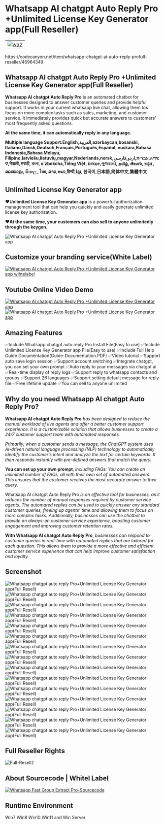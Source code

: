 # Whatsapp AI chatgpt Auto Reply Pro +Unlimited License Key Generator app(Full Reseller)
 
<table>
<tr>
    
   <td>
       <a href="https://api.whatsapp.com/send/?phone=13156299582" rel="nofollow">
     <img src="https://i.ibb.co/RHKvqBS/wa2.png" alt="wa2" border="0">
    </a>
   </td>
</tr>
</table>
https://codecanyon.net/item/whatsapp-chatgpt-ai-auto-reply-profull-reseller/46964349 

<h2><strong>Whatsapp AI chatgpt Auto Reply Pro +Unlimited License Key Generator app(Full Reseller)</strong></h2>
<p><strong>Whatsapp AI chatgpt Auto Reply Pro</strong> is an automated chatbot for businesses designed
 to answer customer queries and provide helpful support. It works in your current whatsapp live chat, allowing them tos 
 focus on more complex tasks such as sales, marketing, and customer service.
 it immediately provides quick but accurate answers to customers’ most frequently asked questions.</P>
 <strong>At the same time, it can automatically reply in any language.</strong>
 
 <p><strong>Multiple language Support:English,العربية,azərbaycan,bosanski, Italiano,Dansk,Deutsch,Français,Português,Español,
 euskara,Bahasa Indonesia,Bahasa Melayu, Filipino,latviešu,lietuvių,magyar,Nederlands,norsk,עברית,اردو,فارسی,አማርኛ,नेपाली, मराठी, বাংলা,
 oʻzbekcha,Tiếng Việt, ürkçe,ગુજરાતી,  தமிழ்,  తెలుగు,  ಕನ್ನಡ , മലയാളം, සිංහල , ไทย, ລາວ,ဗမာ,हिन्दी,ខ្មែរ, 한국어,日本語,简体中文,繁體中文 </strong></p>


<h2><strong>Unlimited License Key Generator app</strong></h2>
<p><strong>❤️Unlimited License Key Generator app</strong> is a powerful authorization management tool that can help you quickly
  and easily generate unlimited license key authorization.</p>
 <p><strong>❤️At the same time, your customers can also sell to anyone unlimitedly through the keygen.</strong></p>


<img src="https://i.ibb.co/yNG3szm/bann1.png" alt="Whatsapp AI chatgpt Auto Reply Pro +Unlimited License Key Generator app" />

<h2><strong>Customize your branding service(White Label)</strong></h2>
 <a href="https://api.whatsapp.com/send/?phone=13156299582" rel="nofollow">
<img src="https://i.ibb.co/vjWVfpS/brandservice2.png" alt="Whatsapp AI chatgpt Auto Reply Pro +Unlimited License Key Generator app wihtelabel" />
</a>



<h2><strong>Youtube Online Video Demo</strong></h2>
  <a href="https://youtu.be/K1iptxUDj1Q">
     <img src="https://i.ibb.co/xzxBQWw/ytbdemo.png" alt="Whatsapp AI chatgpt Auto Reply Pro +Unlimited License Key Generator app" />
  </a>
  <a href="https://youtu.be/K1iptxUDj1Q">
       <img src="https://i.ibb.co/S0yZv2r/watchbtn.jpg" alt="Whatsapp AI chatgpt Auto Reply Pro +Unlimited License Key Generator app" />
  </a>
  
<h2><strong>Amazing Features</strong></h2>
 ✅Include Whatsapp chatgpt auto reply Pro Install File(Easy to use)
✅Include Unlimited License Key Generator app File(Easy to use)
✅️Include Full Help Guide Documentation(Guide-Documentation.PDF)
✅Video tutorial
✅Support auto save login session
✅Support account switching
✅Integrate chatgpt, you can set your own prompt
✅Auto reply to your messages via chatgpt ai
✅Real-time display of reply logs
✅Support reply to whatsapp contacts and groups
✅Support 26 languages
✅Support setting default message for reply file
✅Free lifetime update
✅You can sell to anyone unlimited

<h2><strong>Why do you need Whatsapp AI chatgpt Auto Reply Pro?</strong></h2>
 <p><strong>Whatsapp AI chatgpt Auto Reply Pro</strong> <i>has been designed to reduce the manual workload of live agents and 
 offer a better customer support experience. It is a customizable solution that allows businesses to create a 24/7 customer support
 team with automated responses. </i></p>
 
 <p> <i>Primarily, when a customer sends a message, the ChatGPT system uses AI-driven natural language processing (NLP) technology 
 to automatically identify the customer’s intent and analyze the text for certain keywords. It then responds instantly with pre-defined
 answers that match the query. </i></p>
 
 <p><strong>You can set up your own prompt</strong>,  <i>including FAQs: You can create an unlimited number of FAQs, all with their own set of automated answers.
 This ensures that the customer receives the most accurate answer to their query. </i></p>
 
 <p>Whatsapp AI chatgpt Auto Reply Pro <i>is an effective tool for businesses, as it reduces the number of manual responses required by
 customer service agents. The automated replies can be used to quickly answer any standard customer queries, freeing up agents’
 time and allowing them to focus on more complex tasks. Additionally, businesses can use the chatbot to provide an always-on customer 
 service experience, boosting customer engagement and improving customer retention rates.  </i></p>
 
 <p><strong>With Whatsapp AI chatgpt Auto Reply Pro</strong>, <i>businesses can respond to customer queries in real-time with automated replies that are tailored 
 for each question. This allows them to provide a more effective and efficient customer service experience that can help improve customer
 satisfaction and loyalty. </i></p>



<h2><strong>Screenshot</strong></h2>
<img src="https://i.ibb.co/nD74cZJ/00.png" alt="Whatsapp chatgpt auto reply Pro+Unlimited License Key Generator app(Full Resell)" border="0">
<img src="https://i.ibb.co/D9JGBMs/001.png" alt="Whatsapp chatgpt auto reply Pro+Unlimited License Key Generator app(Full Resell)" border="0">
<img src="https://i.ibb.co/P6Pbg41/01.png" alt="Whatsapp chatgpt auto reply Pro+Unlimited License Key Generator app(Full Resell)" border="0">
<img src="https://i.ibb.co/cwFVpjM/02.png" alt="Whatsapp chatgpt auto reply Pro+Unlimited License Key Generator app(Full Resell)" border="0">
<img src="https://i.ibb.co/h8FcbKc/03.png" alt="Whatsapp chatgpt auto reply Pro+Unlimited License Key Generator app(Full Resell)" border="0">
<img src="https://i.ibb.co/4mFTkP2/04.png" alt="Whatsapp chatgpt auto reply Pro+Unlimited License Key Generator app(Full Resell)" border="0">
<img src="https://i.ibb.co/MZT4Fvh/05.png" alt="Whatsapp chatgpt auto reply Pro+Unlimited License Key Generator app(Full Resell)" border="0">
<img src="https://i.ibb.co/f9j7pgM/06.png" alt="Whatsapp chatgpt auto reply Pro+Unlimited License Key Generator app(Full Resell)" border="0">
<img src="https://i.ibb.co/pZqdSd1/07.png" alt="Whatsapp chatgpt auto reply Pro+Unlimited License Key Generator app(Full Resell)" border="0">
<img src="https://i.ibb.co/wNTHhyB/08.png" alt="Whatsapp chatgpt auto reply Pro+Unlimited License Key Generator app(Full Resell)" border="0">
<img src="https://i.ibb.co/tcXrhkh/09.png" alt="Whatsapp chatgpt auto reply Pro+Unlimited License Key Generator app(Full Resell)" border="0">
<img src="https://i.ibb.co/vLpXrm7/10.png" alt="Whatsapp chatgpt auto reply Pro+Unlimited License Key Generator app(Full Resell)" border="0">
<img src="https://i.ibb.co/RpDDKDS/11.png" alt="Whatsapp chatgpt auto reply Pro+Unlimited License Key Generator app(Full Resell)" border="0">
<img src="https://i.ibb.co/sFdsmwn/12.png" alt="Whatsapp chatgpt auto reply Pro+Unlimited License Key Generator app(Full Resell)" border="0">
<img src="https://i.ibb.co/5T1wJq7/13.png" alt="Whatsapp chatgpt auto reply Pro+Unlimited License Key Generator app(Full Resell)" border="0">
 
 <h2><strong>Full Reseller Rights</strong></h2>
<img src="https://i.ibb.co/n6Cp92J/Full-Resell2.png" alt="Full-Resell2" />

  <h2><strong>About Sourcecode | Whitel Label</strong></h2>
 <a href="https://api.whatsapp.com/send/?phone=13156299582" rel="nofollow">
      <img src="https://i.ibb.co/G986kks/sourcecode.png" alt="Whatsapp Fast Group Extract Pro-Sourcecode" border="0"/>
 </a>


<h2><strong>Runtime Environment</strong></h2>
<p>Win7 Win8 Win10 Win11 and Win Server<p>
 
 
 
 
 
 >


 

